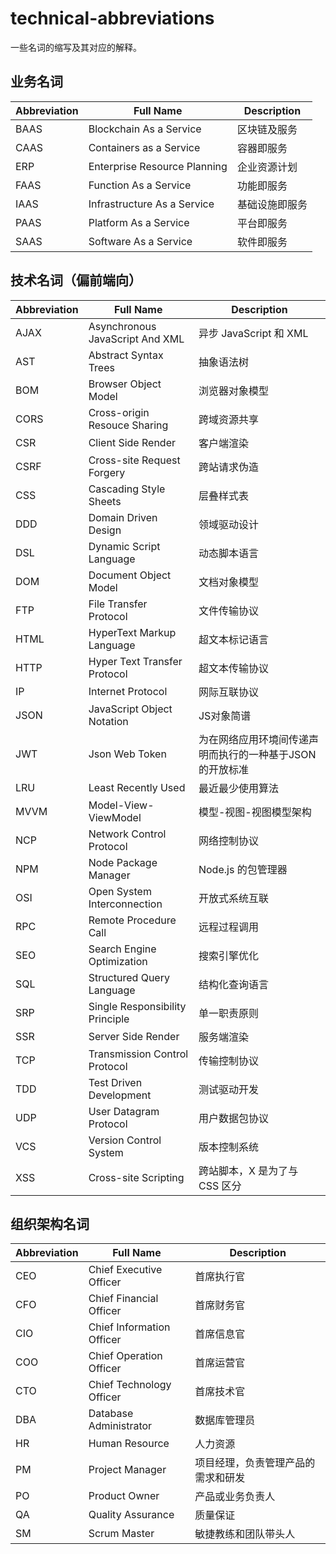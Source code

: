 # technical-abbreviations

一些名词的缩写及其对应的解释。

## 业务名词

|Abbreviation|Full Name|Description|
|---|---|---|
|BAAS|Blockchain As a Service|区块链及服务|
|CAAS|Containers as a Service|容器即服务|
|ERP|Enterprise Resource Planning|企业资源计划|
|FAAS|Function As a Service|功能即服务|
|IAAS|Infrastructure As a Service|基础设施即服务|
|PAAS|Platform As a Service|平台即服务|
|SAAS|Software As a Service|软件即服务|

## 技术名词（偏前端向）

|Abbreviation|Full Name|Description|
|---|---|---|
|AJAX|Asynchronous JavaScript And XML|异步 JavaScript 和 XML|
|AST|Abstract Syntax Trees|抽象语法树|
|BOM|Browser Object Model|浏览器对象模型|
|CORS|Cross-origin Resouce Sharing|跨域资源共享|
|CSR|Client Side Render|客户端渲染|
|CSRF|Cross-site Request Forgery|跨站请求伪造|
|CSS|Cascading Style Sheets|层叠样式表|
|DDD|Domain Driven Design|领域驱动设计|
|DSL|Dynamic Script Language|动态脚本语言|
|DOM|Document Object Model|文档对象模型|
|FTP|File Transfer Protocol|文件传输协议|
|HTML|HyperText Markup Language|超文本标记语言|
|HTTP|Hyper Text Transfer Protocol|超文本传输协议|
|IP|Internet Protocol|网际互联协议|
|JSON|JavaScript Object Notation|JS对象简谱|
|JWT|Json Web Token|为在网络应用环境间传递声明而执行的一种基于JSON的开放标准|
|LRU|Least Recently Used|最近最少使用算法|
|MVVM|Model-View-ViewModel|模型-视图-视图模型架构|
|NCP|Network Control Protocol|网络控制协议|
|NPM|Node Package Manager|Node.js 的包管理器|
|OSI|Open System Interconnection|开放式系统互联|
|RPC|Remote Procedure Call|远程过程调用|
|SEO|Search Engine Optimization|搜索引擎优化|
|SQL|Structured Query Language|结构化查询语言|
|SRP|Single Responsibility Principle|单一职责原则|
|SSR|Server Side Render|服务端渲染|
|TCP|Transmission Control Protocol|传输控制协议|
|TDD|Test Driven Development|测试驱动开发|
|UDP|User Datagram Protocol|用户数据包协议|
|VCS|Version Control System|版本控制系统|
|XSS|Cross-site Scripting|跨站脚本，X 是为了与 CSS 区分|

## 组织架构名词

|Abbreviation|Full Name|Description|
|---|---|---|
|CEO|Chief Executive Officer|首席执行官|
|CFO|Chief Financial Officer|首席财务官|
|CIO|Chief Information Officer|首席信息官|
|COO|Chief Operation Officer|首席运营官|
|CTO|Chief Technology Officer|首席技术官|
|DBA|Database Administrator|数据库管理员|
|HR|Human Resource|人力资源|
|PM|Project Manager|项目经理，负责管理产品的需求和研发|
|PO|Product Owner|产品或业务负责人|
|QA|Quality Assurance|质量保证|
|SM|Scrum Master|敏捷教练和团队带头人|
